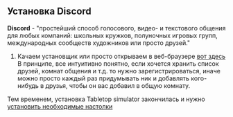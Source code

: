 ## Установка Discord

**Discord** - "простейший способ голосового, видео- и текстового общения для любых компаний: школьных кружков, полуночных игровых групп, международных сообществ художников или просто друзей."

1. Качаем установщик или просто открываем в веб-браузере [вот здесь](https://discordapp.com)
В принципе, все интуитивно понятно, если хочется хранить список друзей, комнат общения и т.д. то нужно зарегистрироваться,
иначе можно просто каждый раз придумывать ник и добавлять кого-нибудь в друзья, чтобы он вас добавил в общую комнату.

Тем временем, установка Tabletop simulator закончилась и нужно [установить необходимые настолки](https://peach-papaya.github.io/social-distancing-tabletop-games/tts-workshop)
